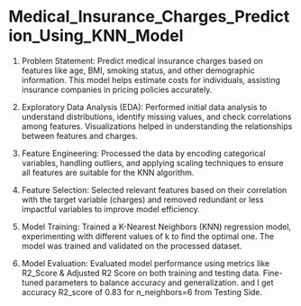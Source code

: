 # Medical_Insurance_Charges_Prediction_Using_KNN_Model

1) Problem Statement: 
Predict medical insurance charges based on features like age, BMI, smoking status, and other demographic information. This model helps estimate costs for individuals, assisting insurance companies in pricing policies accurately.

2) Exploratory Data Analysis (EDA): 
Performed initial data analysis to understand distributions, identify missing values, and check correlations among features. Visualizations helped in understanding the relationships between features and charges.

3) Feature Engineering: 
Processed the data by encoding categorical variables, handling outliers, and applying scaling techniques to ensure all features are suitable for the KNN algorithm.

4) Feature Selection: 
Selected relevant features based on their correlation with the target variable (charges) and removed redundant or less impactful variables to improve model efficiency.

5) Model Training: 
Trained a K-Nearest Neighbors (KNN) regression model, experimenting with different values of k to find the optimal one. The model was trained and validated on the processed dataset.

6) Model Evaluation: 
Evaluated model performance using metrics like R2_Score & Adjusted R2 Score on both training and testing data. Fine-tuned parameters to balance accuracy and generalization. and I get accuracy R2_score of 0.83 for n_neighbors=6 from Testing Side.